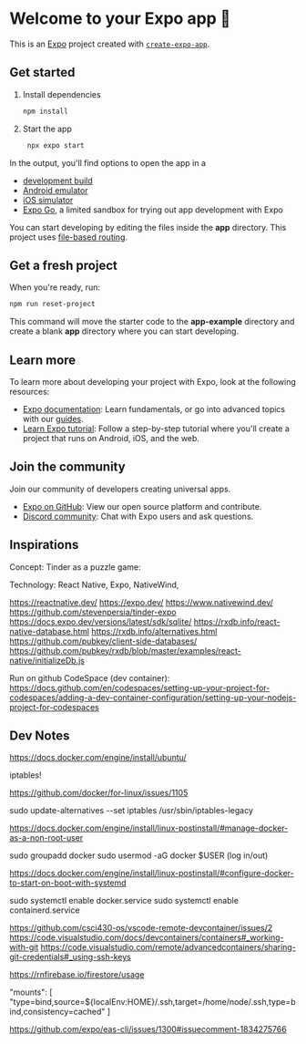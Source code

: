 # Welcome to your Expo app 👋

This is an [Expo](https://expo.dev) project created with [`create-expo-app`](https://www.npmjs.com/package/create-expo-app).

## Get started

1. Install dependencies

   ```bash
   npm install
   ```

2. Start the app

   ```bash
    npx expo start
   ```

In the output, you'll find options to open the app in a

- [development build](https://docs.expo.dev/develop/development-builds/introduction/)
- [Android emulator](https://docs.expo.dev/workflow/android-studio-emulator/)
- [iOS simulator](https://docs.expo.dev/workflow/ios-simulator/)
- [Expo Go](https://expo.dev/go), a limited sandbox for trying out app development with Expo

You can start developing by editing the files inside the **app** directory. This project uses [file-based routing](https://docs.expo.dev/router/introduction).

## Get a fresh project

When you're ready, run:

```bash
npm run reset-project
```

This command will move the starter code to the **app-example** directory and create a blank **app** directory where you can start developing.

## Learn more

To learn more about developing your project with Expo, look at the following resources:

- [Expo documentation](https://docs.expo.dev/): Learn fundamentals, or go into advanced topics with our [guides](https://docs.expo.dev/guides).
- [Learn Expo tutorial](https://docs.expo.dev/tutorial/introduction/): Follow a step-by-step tutorial where you'll create a project that runs on Android, iOS, and the web.

## Join the community

Join our community of developers creating universal apps.

- [Expo on GitHub](https://github.com/expo/expo): View our open source platform and contribute.
- [Discord community](https://chat.expo.dev): Chat with Expo users and ask questions.


## Inspirations

Concept: Tinder as a puzzle game:

Technology: React Native, Expo, NativeWind, 

https://reactnative.dev/
https://expo.dev/
https://www.nativewind.dev/
https://github.com/stevenpersia/tinder-expo
https://docs.expo.dev/versions/latest/sdk/sqlite/
https://rxdb.info/react-native-database.html
https://rxdb.info/alternatives.html
https://github.com/pubkey/client-side-databases/
https://github.com/pubkey/rxdb/blob/master/examples/react-native/initializeDb.js

Run on github CodeSpace (dev container):
https://docs.github.com/en/codespaces/setting-up-your-project-for-codespaces/adding-a-dev-container-configuration/setting-up-your-nodejs-project-for-codespaces

## Dev Notes

https://docs.docker.com/engine/install/ubuntu/

iptables!

https://github.com/docker/for-linux/issues/1105

sudo update-alternatives --set iptables /usr/sbin/iptables-legacy

https://docs.docker.com/engine/install/linux-postinstall/#manage-docker-as-a-non-root-user

sudo groupadd docker
sudo usermod -aG docker $USER
(log in/out)

https://docs.docker.com/engine/install/linux-postinstall/#configure-docker-to-start-on-boot-with-systemd

sudo systemctl enable docker.service
sudo systemctl enable containerd.service

https://github.com/csci430-os/vscode-remote-devcontainer/issues/2
https://code.visualstudio.com/docs/devcontainers/containers#_working-with-git
https://code.visualstudio.com/remote/advancedcontainers/sharing-git-credentials#_using-ssh-keys



https://rnfirebase.io/firestore/usage

"mounts": [
  "type=bind,source=${localEnv:HOME}/.ssh,target=/home/node/.ssh,type=bind,consistency=cached"
]

https://github.com/expo/eas-cli/issues/1300#issuecomment-1834275766
